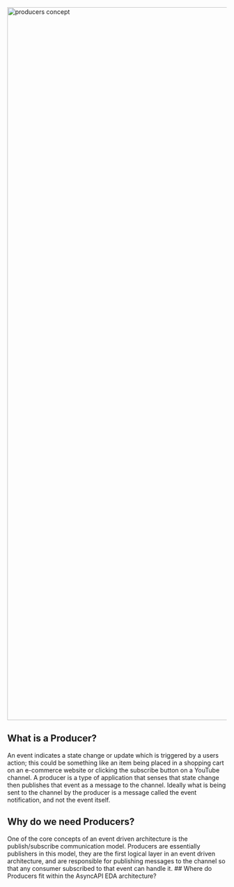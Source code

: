 <img width="1632" alt="producers concept" src="https://user-images.githubusercontent.com/53813901/173432679-31c8d066-a866-4d42-bc81-39b62e53fc0a.png">

## What is a Producer? 

An event indicates a state change or update which is triggered by a users action; this could be something like an item being placed in a shopping cart on an e-commerce website or clicking the subscribe button on a YouTube channel. A producer is a type of application that senses that state change then publishes that event as a message to the channel. Ideally what is being sent to the channel by the producer is a message called the event notification, and not the event itself. 

## Why do we need Producers? 

One of the core concepts of an event driven architecture is the publish/subscribe communication model. Producers are essentially publishers in this model, they are the first logical layer in an event driven architecture, and are responsible for publishing messages to the channel so that any consumer subscribed to that event can handle it. ## Where do Producers fit within the AsyncAPI EDA architecture?
